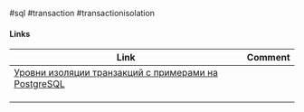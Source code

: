 #sql #transaction #transactionisolation 

#### Links
| Link | Comment |
| ---- | ------- |
|[Уровни изоляции транзакций с примерами на PostgreSQL](https://habr.com/ru/post/317884/)      |         |
|      |         |
|      |         |
|      |         |


